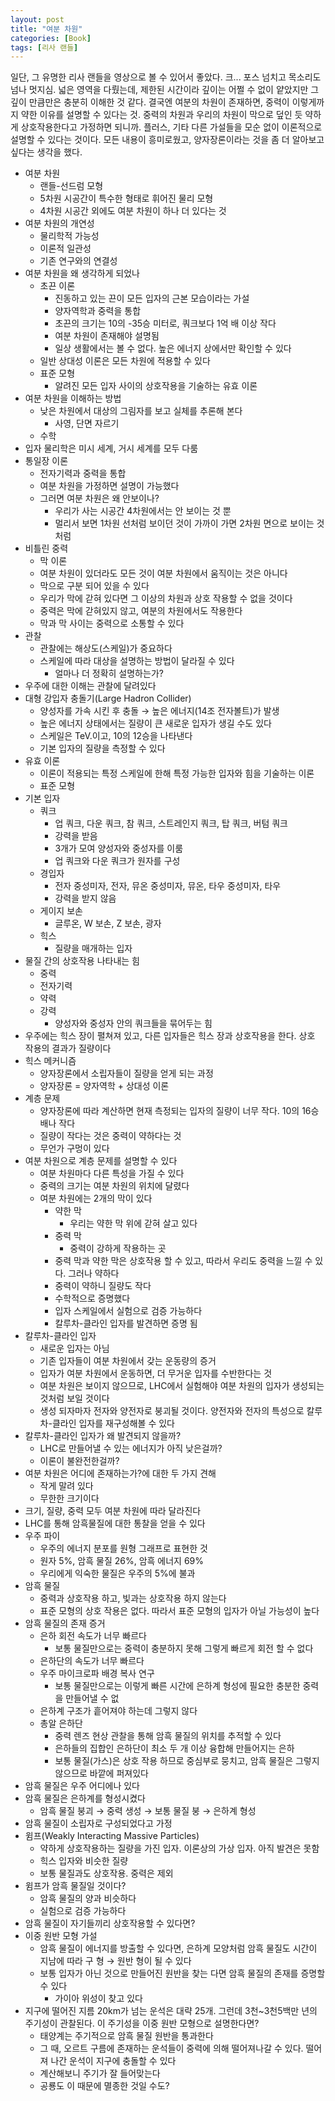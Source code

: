 ```yaml
---
layout: post
title: "여분 차원"
categories: [Book]
tags: [리사 랜들]
---
```


일단, 그 유명한 리사 랜들을 영상으로 볼 수 있어서 좋았다. 크... 포스 넘치고 목소리도 넘나 멋지심. 넓은 영역을 다뤘는데, 제한된 시간이라 깊이는 어쩔 수 없이 얕았지만 그 깊이 만큼만은 충분히 이해한 것 같다. 결국엔 여분의 차원이 존재하면, 중력이 이렇게까지 약한 이유를 설명할 수 있다는 것. 중력의 차원과 우리의 차원이 막으로 덮인 듯 약하게 상호작용한다고 가정하면 되니까. 플러스, 기타 다른 가설들을 모순 없이 이론적으로 설명할 수 있다는 것이다. 모든 내용이 흥미로웠고, 양자장론이라는 것을 좀 더 알아보고 싶다는 생각을 했다.

-   여분 차원
    -   랜들-선드럼 모형
    -   5차원 시공간이 특수한 형태로 휘어진 물리 모형
    -   4차원 시공간 외에도 여분 차원이 하나 더 있다는 것
-   여분 차원의 개연성
    -   물리학적 가능성
    -   이론적 일관성
    -   기존 연구와의 연결성
-   여분 차원을 왜 생각하게 되었나
    -   초끈 이론
        -   진동하고 있는 끈이 모든 입자의 근본 모습이라는 가설
        -   양자역학과 중력을 통합
        -   초끈의 크기는 10의 -35승 미터로, 쿼크보다 1억 배 이상 작다
        -   여분 차원이 존재해야 설명됨
        -   일상 생활에서는 볼 수 없다. 높은 에너지 상에서만 확인할 수 있다
    -   일반 상대성 이론은 모든 차원에 적용할 수 있다
    -   표준 모형
        -   알려진 모든 입자 사이의 상호작용을 기술하는 유효 이론
-   여분 차원을 이해하는 방법
    -   낮은 차원에서 대상의 그림자를 보고 실체를 추론해 본다
        -   사영, 단면 자르기
    -   수학
-   입자 물리학은 미시 세계, 거시 세계를 모두 다룸
-   통일장 이론
    -   전자기력과 중력을 통합
    -   여분 차원을 가정하면 설명이 가능했다
    -   그러면 여분 차원은 왜 안보이나?
        -   우리가 사는 시공간 4차원에서는 안 보이는 것 뿐
        -   멀리서 보면 1차원 선처럼 보이던 것이 가까이 가면 2차원 면으로 보이는 것처럼
-   비틀린 중력
    -   막 이론
    -   여분 차원이 있더라도 모든 것이 여분 차원에서 움직이는 것은 아니다
    -   막으로 구분 되어 있을 수 있다
    -   우리가 막에 갇혀 있다면 그 이상의 차원과 상호 작용할 수 없을 것이다
    -   중력은 막에 갇혀있지 않고, 여분의 차원에서도 작용한다
    -   막과 막 사이는 중력으로 소통할 수 있다
-   관찰
    -   관찰에는 해상도(스케일)가 중요하다
    -   스케일에 따라 대상을 설명하는 방법이 달라질 수 있다
        -   얼마나 더 정확히 설명하는가?
-   우주에 대한 이해는 관찰에 달려있다
-   대형 강입자 충돌기(Large Hadron Collider)
    -   양성자를 가속 시킨 후 충돌 → 높은 에너지(14조 전자볼트)가 발생
    -   높은 에너지 상태에서는 질량이 큰 새로운 입자가 생길 수도 있다
    -   스케일은 TeV.이고, 10의 12승을 나타낸다
    -   기본 입자의 질량을 측정할 수 있다
-   유효 이론
    -   이론이 적용되는 특정 스케일에 한해 특정 가능한 입자와 힘을 기술하는 이론
    -   표준 모형
-   기본 입자
    -   쿼크
        -   업 쿼크, 다운 쿼크, 참 쿼크, 스트레인지 쿼크, 탑 쿼크, 버텀 쿼크
        -   강력을 받음
        -   3개가 모여 양성자와 중성자를 이룸
        -   업 쿼크와 다운 쿼크가 원자를 구성
    -   경입자
        -   전자 중성미자, 전자, 뮤온 중성미자, 뮤온, 타우 중성미자, 타우
        -   강력을 받지 않음
    -   게이지 보손
        -   글루온, W 보손, Z 보손, 광자
    -   힉스
        -   질량을 매개하는 입자
-   물질 간의 상호작용 나타내는 힘
    -   중력
    -   전자기력
    -   약력
    -   강력
        -   양성자와 중성자 안의 쿼크들을 묶어두는 힘
-   우주에는 힉스 장이 펼쳐져 있고, 다른 입자들은 힉스 장과 상호작용을 한다. 상호 작용의 결과가 질량이다
-   힉스 메커니즘
    -   양자장론에서 소립자들이 질량을 얻게 되는 과정
    -   양자장론 = 양자역학 + 상대성 이론
-   계층 문제
    -   양자장론에 따라 계산하면 현재 측정되는 입자의 질량이 너무 작다. 10의 16승 배나 작다
    -   질량이 작다는 것은 중력이 약하다는 것
    -   무언가 구멍이 있다
-   여분 차원으로 계층 문제를 설명할 수 있다
    -   여분 차원마다 다른 특성을 가질 수 있다
    -   중력의 크기는 여분 차원의 위치에 달렸다
    -   여분 차원에는 2개의 막이 있다
        -   약한 막
            -   우리는 약한 막 위에 갇혀 살고 있다
        -   중력 막
            -   중력이 강하게 작용하는 곳
        -   중력 막과 약한 막은 상호작용 할 수 있고, 따라서 우리도 중력을 느낄 수 있다. 그러나 약하다
        -   중력이 약하니 질량도 작다
        -   수학적으로 증명했다
        -   입자 스케일에서 실험으로 검증 가능하다
        -   칼루차-클라인 입자를 발견하면 증명 됨
-   칼루차-클라인 입자
    -   새로운 입자는 아님
    -   기존 입자들이 여분 차원에서 갖는 운동량의 증거
    -   입자가 여분 차원에서 운동하면, 더 무거운 입자를 수반한다는 것
    -   여분 차원은 보이지 않으므로, LHC에서 실험해야 여분 차원의 입자가 생성되는 것처럼 보일 것이다
    -   생성 되자마자 전자와 양전자로 붕괴될 것이다. 양전자와 전자의 특성으로 칼루차-클라인 입자를 재구성해볼 수 있다
-   칼루차-클라인 입자가 왜 발견되지 않을까?
    -   LHC로 만들어낼 수 있는 에너지가 아직 낮은걸까?
    -   이론이 불완전한걸까?
-   여분 차원은 어디에 존재하는가?에 대한 두 가지 견해
    -   작게 말려 있다
    -   무한한 크기이다
-   크기, 질량, 중력 모두 여분 차원에 따라 달라진다
-   LHC를 통해 암흑물질에 대한 통찰을 얻을 수 있다
-   우주 파이
    -   우주의 에너지 분포를 원형 그래프로 표현한 것
    -   원자 5%, 암흑 물질 26%, 암흑 에너지 69%
    -   우리에게 익숙한 물질은 우주의 5%에 불과
-   암흑 물질
    -   중력과 상호작용 하고, 빛과는 상호작용 하지 않는다
    -   표준 모형의 상호 작용은 없다. 따라서 표준 모형의 입자가 아닐 가능성이 높다
-   암흑 물질의 존재 증거
    -   은하 회전 속도가 너무 빠르다
        -   보통 물질만으로는 중력이 충분하지 못해 그렇게 빠르게 회전 할 수 없다
    -   은하단의 속도가 너무 빠르다
    -   우주 마이크로파 배경 복사 연구
        -   보통 물질만으로는 이렇게 빠른 시간에 은하계 형성에 필요한 충분한 중력을 만들어낼 수 없
    -   은하계 구조가 흩어져야 하는데 그렇지 않다
    -   총알 은하단
        -   중력 렌즈 현상 관찰을 통해 암흑 물질의 위치를 추적할 수 있다
        -   은하들의 집합인 은하단이 최소 두 개 이상 융합해 만들어지는 은하
        -   보통 물질(가스)은 상호 작용 하므로 중심부로 뭉치고, 암흑 물질은 그렇지 않으므로 바깥에 퍼져있다
-   암흑 물질은 우주 어디에나 있다
-   암흑 물질은 은하계를 형성시켰다
    -   암흑 물질 붕괴 → 중력 생성 → 보통 물질 붕 → 은하계 형성
-   암흑 물질이 소립자로 구성되었다고 가정
-   윔프(Weakly Interacting Massive Particles)
    -   약하게 상호작용하는 질량을 가진 입자. 이론상의 가상 입자. 아직 발견은 못함
    -   힉스 입자와 비슷한 질량
    -   보통 물질과도 상호작용. 중력은 제외
-   윔프가 암흑 물질일 것이다?
    -   암흑 물질의 양과 비슷하다
    -   실험으로 검증 가능하다
-   암흑 물질이 자기들끼리 상호작용할 수 있다면?
-   이중 원반 모형 가설
    -   암흑 물질이 에너지를 방출할 수 있다면, 은하계 모양처럼 암흑 물질도 시간이 지남에 따라 구 형 → 원반 형이 될 수 있다
    -   보통 입자가 아닌 것으로 만들어진 원반을 찾는 다면 암흑 물질의 존재를 증명할 수 있다
        -   가이아 위성이 찾고 있다
-   지구에 떨어진 지름 20km가 넘는 운석은 대략 25개. 그런데 3천~3천5백만 년의 주기성이 관찰된다. 이 주기성을 이중 원반 모형으로 설명한다면?
    -   태양계는 주기적으로 암흑 물질 원반을 통과한다
    -   그 때, 오르트 구름에 존재하는 운석들이 중력에 의해 떨어져나갈 수 있다. 떨어져 나간 운석이 지구에 충돌할 수 있다
    -   계산해보니 주기가 잘 들어맞는다
    -   공룡도 이 때문에 멸종한 것일 수도?